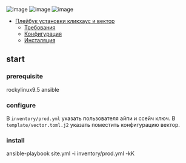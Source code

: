![image](https://github.com/user-attachments/assets/3e5c0198-04ec-47e9-afec-cbca0829cc75)
![image](https://github.com/user-attachments/assets/769b55b5-be4d-4789-bda8-f6ec7a91a331)
![image](https://github.com/user-attachments/assets/15ee6b1e-e009-48f4-8ef5-0256efe80860)

- [Плейбук установки кликхаус и вектор](#start)
  - [Требования](#prerequisite)
  - [Конфигурация](#configure)
  - [Инсталяция](#install)
 
## start



### prerequisite

rockylinux9.5
ansible

### configure

В `inventory/prod.yml` указать пользователя айпи и ссейч ключ.
В `template/vector.toml.j2` указать поместить конфигурацию вектор.

### install

ansible-playbook site.yml -i inventory/prod.yml -kK



